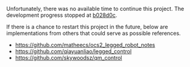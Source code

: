Unfortunately, there was no available time to continue this project. The development progress stopped at [b028d0c](https://github.com/MinghonZi/SURF-2022/commit/b028d0c95bc81a0fe50a7e0c70811741129503d9).

If there is a chance to restart this project in the future, below are implementations from others that could serve as possible references.

- https://github.com/matheecs/ocs2_legged_robot_notes
- https://github.com/qiayuanliao/legged_control
- https://github.com/skywoodsz/qm_control
